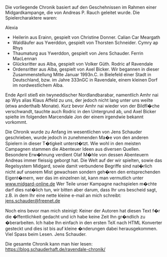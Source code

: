 Die vorliegende Chronik basiert auf den Geschehnissen im Rahmen einer Midgardkampange, die von Andreas P. Rauch geleitet wurde.
Die Spielercharaktere waren:

Alexia
- Heilerin aus Erainn, gespielt von Christine Donner.
Calian Car Meargath
- Waldläufer aus Ywerddon, gespielt von Thorsten Schneider.
Cymry ap Rhys
- Thaumaturg aus Ywerddon, gespielt von Jens Schauder.
Ferrin MacLennan
- Glücksritter aus Alba, gespielt von Volker Güth.
Rodric af Ravendale
- Ordensritter aus Alba, gespielt von Axel Bicker.
Wir begannen in dieser Zusammenstellung Mitte Januar 1993n.C. in Bielefeld einer Stadt in Deutschland, bzw. im Jahre 333nGC in Ravendale, einem kleinen Dorf im nordwestlichem Alba.

Ende April stieß ein twyneddischer Nordlandbarabar, namentlich Amhr nai ap Wys alias Klaus Affeld zu uns, der jedoch nicht lang unter uns weilte (etwa anderthalb Monate). Kurz bevor Amhr nai wieder von der Bildfl�che verschwandt, tauchte auch Rodric in den Untergrund ab, und Axel Bicker spielte im folgenden Marcendale Jon der einem irgendwie bekannt vorkommt.

Die Chronik wurde zu Anfang im wesentlichen von Jens Schauder geschrieben, wurde jedoch in zunehmenden Ma�e von den anderen Spielern in dieser T�tigkeit unterst�tzt. Wie wohl in den meisten Campagnen stammen die Abenteuer Ideen aus diversen Quellen. Besondere Erw�hnung verdient Olaf M�hle von dessen Abenteuern Andreas immer fleissig geborgt hat. Die Welt auf der wir spielten, sowie das Regelsystem Midgard, sowie damit verbundene Begriffe sind nat�rlich nicht auf unserem Mist gewachsen sondern geh�ren den entsprechenden Eigent�mern, wer das im einzelnen ist, kann man vermutlich unter www.midgard-online.de Wer Teile unser Kampagne nachspielen m�chte darf dies nat�lich tun, wir bitten aber darum, dass Ihr uns bescheid sagt, z.B. in dem Ihr eine nette kleine e-mail an mich schreibt: jens.schauder@freenet.de

Noch eins bevor man mich steinigt: Keiner der Autoren hat diesen Text f�r die �ffentlichkeit gedacht und ich habe keine Zeit Ihn gr�ndlich zu �berarbeiten. Ich habe Ihn einfach in den ersten TeX nach HTML Konverter gesteckt und dies ist bis auf kleine �nderungen dabei herausgekommen. Viel Spass beim Lesen. Jens Schauder.

Die gesamte Chronik kann man hier lesen: https://blog.schauderhaft.de/ravendale-chronik/
